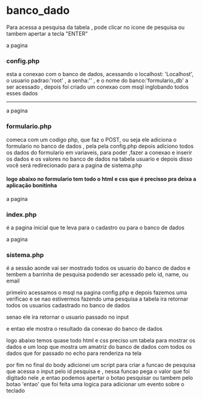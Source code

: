 # banco_dado

Para acessa a pesquisa da tabela , pode clicar no icone de pesquisa ou tambem apertar a tecla "ENTER"

a pagina 
### config.php
esta a conexao com o banco de dados,
acessando o localhost: 'Localhost', 
o usuario padrao:'root'
, a senha:''
, e o nome do banco:'formulario_db'
a ser acessado
, depois foi criado um conexao com msql inglobando todos esses dados

<hr>

a pagina
### formulario.php
comeca com um codigo php, que faz o POST, ou seja ele adiciona o formulario no banco de dados , pela pela config.php
depois adiciono todos os dados do formulario em variaveis, para poder ,fazer a conexao e inserir os dados e  os valores no banco de dados na tabela usuario
 e depois disso você será redirecionado para a pagina de sistema.php
 
 #### logo abaixo no formulario tem todo o html e css que é precisso pra deixa a aplicação bonitinha
 
 a pagina
 ### index.php
 é a pagina inicial que te leva para o cadastro ou para o banco de dados
 
 a pagina
 ### sistema.php
 é a sessão aonde vai ser mostrado todos os usuario do banco de dados e tembem a barrinha de pesquisa podendo ser acessado pelo id, name, ou email
 
 primeiro acessamos o msql na pagina config.php
 e depois fazemos uma verificao e se nao estivermos fazendo uma pesquisa
 a tabela ira retornar todos os usuarios cadastrado no banco de dados
 
 senao ele ira retornar o usuario passado no input
 
 e entao ele mostra o resultado da conexao do banco de dados
 
 logo abaixo temos quase todo html e css preciso  um tabela para mostrar os dados e um loop que mostra um amatriz do banco de dados com todos os dados que for passado no echo para renderiza na tela
 
 
 por fim no final do body adicionei um script para criar a funcao de pesquisa que acessa o input  pelo id pesquisa e , nessa funcao pega o valor que foi digitado nele ,e entao podemos apertar o botao pesquisar ou tambem pelo botao 'entao' que foi feita uma logica para adicionar um evento sobre o teclado
